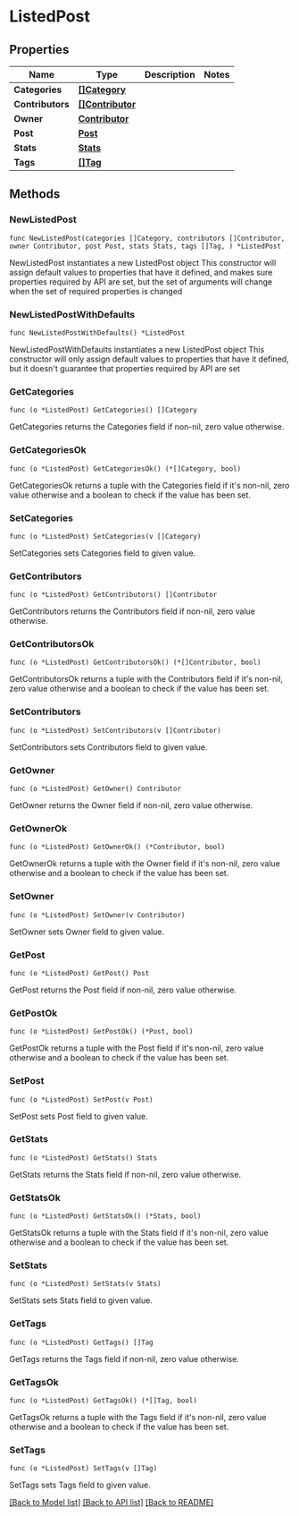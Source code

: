 # ListedPost

## Properties

Name | Type | Description | Notes
------------ | ------------- | ------------- | -------------
**Categories** | [**[]Category**](Category.md) |  | 
**Contributors** | [**[]Contributor**](Contributor.md) |  | 
**Owner** | [**Contributor**](Contributor.md) |  | 
**Post** | [**Post**](Post.md) |  | 
**Stats** | [**Stats**](Stats.md) |  | 
**Tags** | [**[]Tag**](Tag.md) |  | 

## Methods

### NewListedPost

`func NewListedPost(categories []Category, contributors []Contributor, owner Contributor, post Post, stats Stats, tags []Tag, ) *ListedPost`

NewListedPost instantiates a new ListedPost object
This constructor will assign default values to properties that have it defined,
and makes sure properties required by API are set, but the set of arguments
will change when the set of required properties is changed

### NewListedPostWithDefaults

`func NewListedPostWithDefaults() *ListedPost`

NewListedPostWithDefaults instantiates a new ListedPost object
This constructor will only assign default values to properties that have it defined,
but it doesn't guarantee that properties required by API are set

### GetCategories

`func (o *ListedPost) GetCategories() []Category`

GetCategories returns the Categories field if non-nil, zero value otherwise.

### GetCategoriesOk

`func (o *ListedPost) GetCategoriesOk() (*[]Category, bool)`

GetCategoriesOk returns a tuple with the Categories field if it's non-nil, zero value otherwise
and a boolean to check if the value has been set.

### SetCategories

`func (o *ListedPost) SetCategories(v []Category)`

SetCategories sets Categories field to given value.


### GetContributors

`func (o *ListedPost) GetContributors() []Contributor`

GetContributors returns the Contributors field if non-nil, zero value otherwise.

### GetContributorsOk

`func (o *ListedPost) GetContributorsOk() (*[]Contributor, bool)`

GetContributorsOk returns a tuple with the Contributors field if it's non-nil, zero value otherwise
and a boolean to check if the value has been set.

### SetContributors

`func (o *ListedPost) SetContributors(v []Contributor)`

SetContributors sets Contributors field to given value.


### GetOwner

`func (o *ListedPost) GetOwner() Contributor`

GetOwner returns the Owner field if non-nil, zero value otherwise.

### GetOwnerOk

`func (o *ListedPost) GetOwnerOk() (*Contributor, bool)`

GetOwnerOk returns a tuple with the Owner field if it's non-nil, zero value otherwise
and a boolean to check if the value has been set.

### SetOwner

`func (o *ListedPost) SetOwner(v Contributor)`

SetOwner sets Owner field to given value.


### GetPost

`func (o *ListedPost) GetPost() Post`

GetPost returns the Post field if non-nil, zero value otherwise.

### GetPostOk

`func (o *ListedPost) GetPostOk() (*Post, bool)`

GetPostOk returns a tuple with the Post field if it's non-nil, zero value otherwise
and a boolean to check if the value has been set.

### SetPost

`func (o *ListedPost) SetPost(v Post)`

SetPost sets Post field to given value.


### GetStats

`func (o *ListedPost) GetStats() Stats`

GetStats returns the Stats field if non-nil, zero value otherwise.

### GetStatsOk

`func (o *ListedPost) GetStatsOk() (*Stats, bool)`

GetStatsOk returns a tuple with the Stats field if it's non-nil, zero value otherwise
and a boolean to check if the value has been set.

### SetStats

`func (o *ListedPost) SetStats(v Stats)`

SetStats sets Stats field to given value.


### GetTags

`func (o *ListedPost) GetTags() []Tag`

GetTags returns the Tags field if non-nil, zero value otherwise.

### GetTagsOk

`func (o *ListedPost) GetTagsOk() (*[]Tag, bool)`

GetTagsOk returns a tuple with the Tags field if it's non-nil, zero value otherwise
and a boolean to check if the value has been set.

### SetTags

`func (o *ListedPost) SetTags(v []Tag)`

SetTags sets Tags field to given value.



[[Back to Model list]](../README.md#documentation-for-models) [[Back to API list]](../README.md#documentation-for-api-endpoints) [[Back to README]](../README.md)



